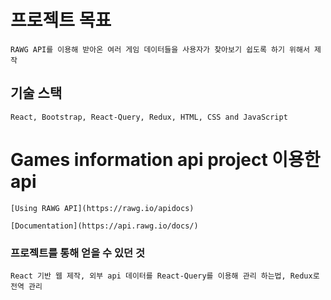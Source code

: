# 프로젝트 목표

    RAWG API를 이용해 받아온 여러 게임 데이터들을 사용자가 찾아보기 쉽도록 하기 위해서 제작

## 기술 스택

    React, Bootstrap, React-Query, Redux, HTML, CSS and JavaScript

# Games information api project 이용한 api

    [Using RAWG API](https://rawg.io/apidocs)

    [Documentation](https://api.rawg.io/docs/)

### 프로젝트를 통해 얻을 수 있던 것

    React 기반 웹 제작, 외부 api 데이터를 React-Query를 이용해 관리 하는법, Redux로 전역 관리
